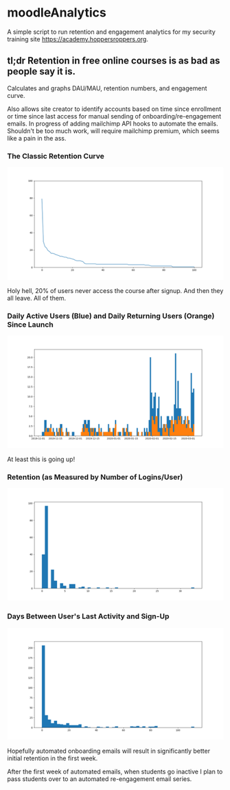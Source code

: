 # moodleAnalytics
A simple script to run retention and engagement analytics for my security training site <https://academy.hoppersroppers.org>.

## tl;dr Retention in free online courses is as bad as people say it is. 

Calculates and graphs DAU/MAU, retention numbers, and engagement curve. 

Also allows site creator to identify accounts based on time since enrollment or time since last access for manual sending of onboarding/re-engagement emails. In progress of adding mailchimp API hooks to automate the emails. Shouldn't be too much work, will require mailchimp premium, which seems like a pain in the ass.

### The Classic Retention Curve

![alt text](https://github.com/hoppersroppers/moodleAnalytics/raw/master/img/80pc.png "retention")

Holy hell, 20% of users never access the course after signup. 
And then they all leave. All of them. 

### Daily Active Users (Blue) and Daily Returning Users (Orange) Since Launch

![alt text](https://raw.githubusercontent.com/hoppersroppers/moodleAnalytics/master/img/DAUnSignups.png "DAU")

At least this is going up!

### Retention (as Measured by Number of Logins/User)  

![alt text](https://raw.githubusercontent.com/hoppersroppers/moodleAnalytics/master/img/activityHistogram.png
 "retention")

### Days Between User's Last Activity and Sign-Up 

![alt text](https://raw.githubusercontent.com/hoppersroppers/moodleAnalytics/master/img/retention.png "DAU")



Hopefully automated onboarding emails will result in significantly better initial retention in the first week. 

After the first week of automated emails, when students go inactive I plan to pass students over to an automated re-engagement email series. 

